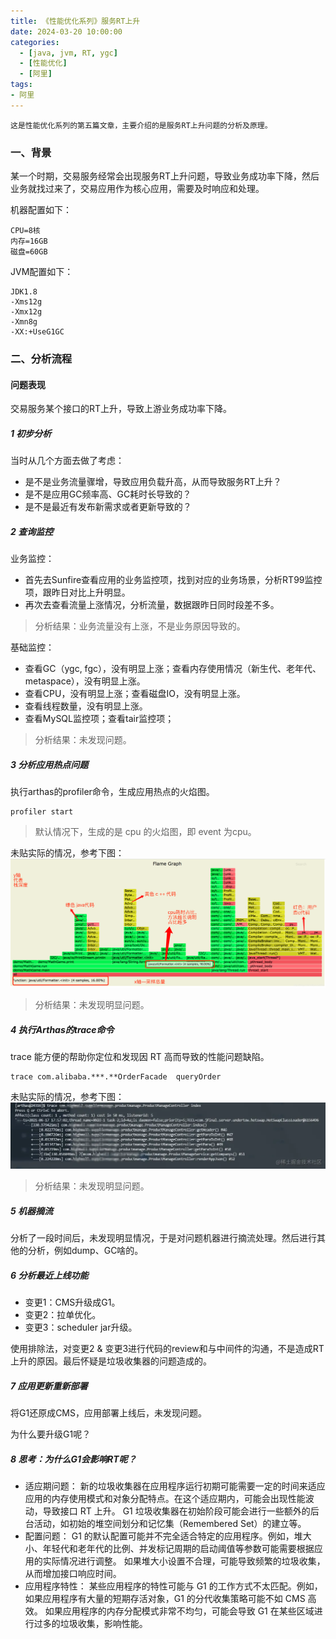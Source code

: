 ```yaml
---
title: 《性能优化系列》服务RT上升
date: 2024-03-20 10:00:00
categories:
  - [java, jvm, RT, ygc]
  - [性能优化]
  - [阿里]
tags:
- 阿里
---
```


    这是性能优化系列的第五篇文章，主要介绍的是服务RT上升问题的分析及原理。

### 一、背景
某一个时期，交易服务经常会出现服务RT上升问题，导致业务成功率下降，然后业务就找过来了，交易应用作为核心应用，需要及时响应和处理。

<!-- more -->

机器配置如下：
```
CPU=8核
内存=16GB
磁盘=60GB
```

JVM配置如下：
```
JDK1.8
-Xms12g
-Xmx12g
-Xmn8g
-XX:+UseG1GC
```

### 二、分析流程

#### 问题表现
交易服务某个接口的RT上升，导致上游业务成功率下降。

##### 1 初步分析
当时从几个方面去做了考虑：
- 是不是业务流量骤增，导致应用负载升高，从而导致服务RT上升？
- 是不是应用GC频率高、GC耗时长导致的？
- 是不是最近有发布新需求或者更新导致的？

##### 2 查询监控
业务监控：
- 首先去Sunfire查看应用的业务监控项，找到对应的业务场景，分析RT99监控项，跟昨日对比上升明显。
- 再次去查看流量上涨情况，分析流量，数据跟昨日同时段差不多。

> 分析结果：业务流量没有上涨，不是业务原因导致的。

基础监控：
- 查看GC（ygc, fgc），没有明显上涨；查看内存使用情况（新生代、老年代、metaspace），没有明显上涨。
- 查看CPU，没有明显上涨；查看磁盘IO，没有明显上涨。
- 查看线程数量，没有明显上涨。
- 查看MySQL监控项；查看tair监控项；

> 分析结果：未发现问题。

##### 3 分析应用热点问题
执行arthas的profiler命令，生成应用热点的火焰图。
```
profiler start
```
> 默认情况下，生成的是 cpu 的火焰图，即 event 为cpu。 

未贴实际的情况，参考下图：
![trace](2024-03-20-性能优化-服务RT上升/profiler.png)

> 分析结果：未发现明显问题。

##### 4 执行Arthas的trace命令
trace 能方便的帮助你定位和发现因 RT 高而导致的性能问题缺陷。
```
trace com.alibaba.***.**OrderFacade  queryOrder
```
未贴实际的情况，参考下图：
![trace](2024-03-20-性能优化-服务RT上升/trace.png)

> 分析结果：未发现明显问题。

##### 5 机器摘流
分析了一段时间后，未发现明显情况，于是对问题机器进行摘流处理。然后进行其他的分析，例如dump、GC啥的。

##### 6 分析最近上线功能
- 变更1：CMS升级成G1。
- 变更2：拉单优化。
- 变更3：scheduler jar升级。

使用排除法，对变更2 & 变更3进行代码的review和与中间件的沟通，不是造成RT上升的原因。最后怀疑是垃圾收集器的问题造成的。

##### 7 应用更新重新部署
将G1还原成CMS，应用部署上线后，未发现问题。    

为什么要升级G1呢？

##### 8 思考：为什么G1会影响RT呢？
- 适应期问题：
新的垃圾收集器在应用程序运行初期可能需要一定的时间来适应应用的内存使用模式和对象分配特点。在这个适应期内，可能会出现性能波动，导致接口 RT 上升。
G1 垃圾收集器在初始阶段可能会进行一些额外的后台活动，如初始的堆空间划分和记忆集（Remembered Set）的建立等。
- 配置问题：
G1 的默认配置可能并不完全适合特定的应用程序。例如，堆大小、年轻代和老年代的比例、并发标记周期的启动阈值等参数可能需要根据应用的实际情况进行调整。
如果堆大小设置不合理，可能导致频繁的垃圾收集，从而增加接口响应时间。
- 应用程序特性：
某些应用程序的特性可能与 G1 的工作方式不太匹配。例如，如果应用程序有大量的短期存活对象，G1 的分代收集策略可能不如 CMS 高效。
如果应用程序的内存分配模式非常不均匀，可能会导致 G1 在某些区域进行过多的垃圾收集，影响性能。
